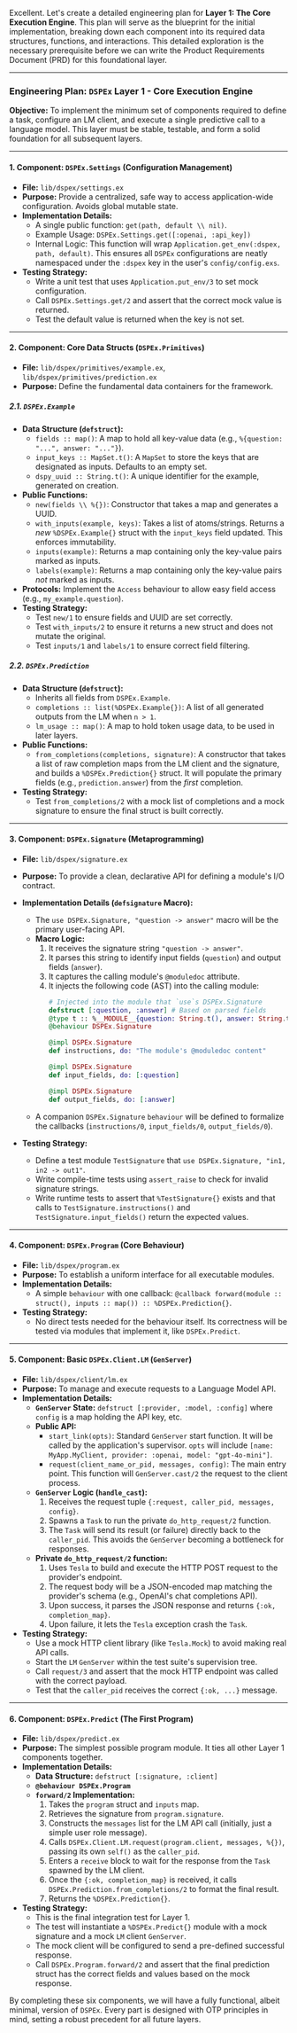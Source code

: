 Excellent. Let's create a detailed engineering plan for **Layer 1: The Core Execution Engine**. This plan will serve as the blueprint for the initial implementation, breaking down each component into its required data structures, functions, and interactions. This detailed exploration is the necessary prerequisite before we can write the Product Requirements Document (PRD) for this foundational layer.

---

### **Engineering Plan: `DSPEx` Layer 1 - Core Execution Engine**

**Objective:** To implement the minimum set of components required to define a task, configure an LM client, and execute a single predictive call to a language model. This layer must be stable, testable, and form a solid foundation for all subsequent layers.

---

#### **1. Component: `DSPEx.Settings` (Configuration Management)**

*   **File:** `lib/dspex/settings.ex`
*   **Purpose:** Provide a centralized, safe way to access application-wide configuration. Avoids global mutable state.
*   **Implementation Details:**
    *   A single public function: `get(path, default \\ nil)`.
    *   Example Usage: `DSPEx.Settings.get([:openai, :api_key])`
    *   Internal Logic: This function will wrap `Application.get_env(:dspex, path, default)`. This ensures all `DSPEx` configurations are neatly namespaced under the `:dspex` key in the user's `config/config.exs`.
*   **Testing Strategy:**
    *   Write a unit test that uses `Application.put_env/3` to set mock configuration.
    *   Call `DSPEx.Settings.get/2` and assert that the correct mock value is returned.
    *   Test the default value is returned when the key is not set.

---

#### **2. Component: Core Data Structs (`DSPEx.Primitives`)**

*   **File:** `lib/dspex/primitives/example.ex`, `lib/dspex/primitives/prediction.ex`
*   **Purpose:** Define the fundamental data containers for the framework.

##### **2.1. `DSPEx.Example`**

*   **Data Structure (`defstruct`):**
    *   `fields :: map()`: A map to hold all key-value data (e.g., `%{question: "...", answer: "..."}`).
    *   `input_keys :: MapSet.t()`: A `MapSet` to store the keys that are designated as inputs. Defaults to an empty set.
    *   `dspy_uuid :: String.t()`: A unique identifier for the example, generated on creation.
*   **Public Functions:**
    *   `new(fields \\ %{})`: Constructor that takes a map and generates a UUID.
    *   `with_inputs(example, keys)`: Takes a list of atoms/strings. Returns a *new* `%DSPEx.Example{}` struct with the `input_keys` field updated. This enforces immutability.
    *   `inputs(example)`: Returns a map containing only the key-value pairs marked as inputs.
    *   `labels(example)`: Returns a map containing only the key-value pairs *not* marked as inputs.
*   **Protocols:** Implement the `Access` behaviour to allow easy field access (e.g., `my_example.question`).
*   **Testing Strategy:**
    *   Test `new/1` to ensure fields and UUID are set correctly.
    *   Test `with_inputs/2` to ensure it returns a new struct and does not mutate the original.
    *   Test `inputs/1` and `labels/1` to ensure correct field filtering.

##### **2.2. `DSPEx.Prediction`**

*   **Data Structure (`defstruct`):**
    *   Inherits all fields from `DSPEx.Example`.
    *   `completions :: list(%DSPEx.Example{})`: A list of all generated outputs from the LM when `n > 1`.
    *   `lm_usage :: map()`: A map to hold token usage data, to be used in later layers.
*   **Public Functions:**
    *   `from_completions(completions, signature)`: A constructor that takes a list of raw completion maps from the LM client and the signature, and builds a `%DSPEx.Prediction{}` struct. It will populate the primary fields (e.g., `prediction.answer`) from the *first* completion.
*   **Testing Strategy:**
    *   Test `from_completions/2` with a mock list of completions and a mock signature to ensure the final struct is built correctly.

---

#### **3. Component: `DSPEx.Signature` (Metaprogramming)**

*   **File:** `lib/dspex/signature.ex`
*   **Purpose:** To provide a clean, declarative API for defining a module's I/O contract.

*   **Implementation Details (`defsignature` Macro):**
    *   The `use DSPEx.Signature, "question -> answer"` macro will be the primary user-facing API.
    *   **Macro Logic:**
        1.  It receives the signature string `"question -> answer"`.
        2.  It parses this string to identify input fields (`question`) and output fields (`answer`).
        3.  It captures the calling module's `@moduledoc` attribute.
        4.  It injects the following code (AST) into the calling module:
            ```elixir
            # Injected into the module that `use`s DSPEx.Signature
            defstruct [:question, :answer] # Based on parsed fields
            @type t :: %__MODULE__{question: String.t(), answer: String.t()} # Initial support for String only
            @behaviour DSPEx.Signature

            @impl DSPEx.Signature
            def instructions, do: "The module's @moduledoc content"

            @impl DSPEx.Signature
            def input_fields, do: [:question]

            @impl DSPEx.Signature
            def output_fields, do: [:answer]
            ```
    *   A companion `DSPEx.Signature` `behaviour` will be defined to formalize the callbacks (`instructions/0`, `input_fields/0`, `output_fields/0`).
*   **Testing Strategy:**
    *   Define a test module `TestSignature` that `use DSPEx.Signature, "in1, in2 -> out1"`.
    *   Write compile-time tests using `assert_raise` to check for invalid signature strings.
    *   Write runtime tests to assert that `%TestSignature{}` exists and that calls to `TestSignature.instructions()` and `TestSignature.input_fields()` return the expected values.

---

#### **4. Component: `DSPEx.Program` (Core Behaviour)**

*   **File:** `lib/dspex/program.ex`
*   **Purpose:** To establish a uniform interface for all executable modules.
*   **Implementation Details:**
    *   A simple `behaviour` with one callback: `@callback forward(module :: struct(), inputs :: map()) :: %DSPEx.Prediction{}`.
*   **Testing Strategy:**
    *   No direct tests needed for the behaviour itself. Its correctness will be tested via modules that implement it, like `DSPEx.Predict`.

---

#### **5. Component: Basic `DSPEx.Client.LM` (`GenServer`)**

*   **File:** `lib/dspex/client/lm.ex`
*   **Purpose:** To manage and execute requests to a Language Model API.
*   **Implementation Details:**
    *   **`GenServer` State:** `defstruct [:provider, :model, :config]` where `config` is a map holding the API key, etc.
    *   **Public API:**
        *   `start_link(opts)`: Standard `GenServer` start function. It will be called by the application's supervisor. `opts` will include `[name: MyApp.MyClient, provider: :openai, model: "gpt-4o-mini"]`.
        *   `request(client_name_or_pid, messages, config)`: The main entry point. This function will `GenServer.cast/2` the request to the client process.
    *   **`GenServer` Logic (`handle_cast`):**
        1.  Receives the request tuple `{:request, caller_pid, messages, config}`.
        2.  Spawns a `Task` to run the private `do_http_request/2` function.
        3.  The `Task` will send its result (or failure) directly back to the `caller_pid`. This avoids the `GenServer` becoming a bottleneck for responses.
    *   **Private `do_http_request/2` function:**
        1.  Uses `Tesla` to build and execute the HTTP POST request to the provider's endpoint.
        2.  The request body will be a JSON-encoded map matching the provider's schema (e.g., OpenAI's chat completions API).
        3.  Upon success, it parses the JSON response and returns `{:ok, completion_map}`.
        4.  Upon failure, it lets the `Tesla` exception crash the `Task`.
*   **Testing Strategy:**
    *   Use a mock HTTP client library (like `Tesla.Mock`) to avoid making real API calls.
    *   Start the `LM` `GenServer` within the test suite's supervision tree.
    *   Call `request/3` and assert that the mock HTTP endpoint was called with the correct payload.
    *   Test that the `caller_pid` receives the correct `{:ok, ...}` message.

---

#### **6. Component: `DSPEx.Predict` (The First Program)**

*   **File:** `lib/dspex/predict.ex`
*   **Purpose:** The simplest possible program module. It ties all other Layer 1 components together.
*   **Implementation Details:**
    *   **Data Structure:** `defstruct [:signature, :client]`
    *   **`@behaviour DSPEx.Program`**
    *   **`forward/2` Implementation:**
        1.  Takes the `program` struct and `inputs` map.
        2.  Retrieves the signature from `program.signature`.
        3.  Constructs the `messages` list for the LM API call (initially, just a simple user role message).
        4.  Calls `DSPEx.Client.LM.request(program.client, messages, %{})`, passing its own `self()` as the `caller_pid`.
        5.  Enters a `receive` block to wait for the response from the `Task` spawned by the LM client.
        6.  Once the `{:ok, completion_map}` is received, it calls `DSPEx.Prediction.from_completions/2` to format the final result.
        7.  Returns the `%DSPEx.Prediction{}`.
*   **Testing Strategy:**
    *   This is the final integration test for Layer 1.
    *   The test will instantiate a `%DSPEx.Predict{}` module with a mock signature and a mock `LM` client `GenServer`.
    *   The mock client will be configured to send a pre-defined successful response.
    *   Call `DSPEx.Program.forward/2` and assert that the final prediction struct has the correct fields and values based on the mock response.

By completing these six components, we will have a fully functional, albeit minimal, version of `DSPEx`. Every part is designed with OTP principles in mind, setting a robust precedent for all future layers.
